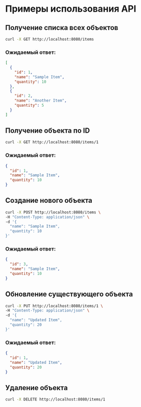 # Примеры использования API
## Получение списка всех объектов
```sh
curl -X GET http://localhost:8080/items
```
### Ожидаемый ответ:
```json
[
  {
    "id": 1,
    "name": "Sample Item",
    "quantity": 10
  },
  {
    "id": 2,
    "name": "Another Item",
    "quantity": 5
  }
]
```
## Получение объекта по ID
```sh
curl -X GET http://localhost:8080/items/1
```
### Ожидаемый ответ:
```json
{
  "id": 1,
  "name": "Sample Item",
  "quantity": 10
}
```
## Создание нового объекта
```sh
curl -X POST http://localhost:8080/items \
-H "Content-Type: application/json" \
-d '{
  "name": "Sample Item",
  "quantity": 10
}'
```
### Ожидаемый ответ:

```json
{
  "id": 3,
  "name": "Sample Item",
  "quantity": 10
}
```
## Обновление существующего объекта
```sh
curl -X PUT http://localhost:8080/items/1 \
-H "Content-Type: application/json" \
-d '{
  "name": "Updated Item",
  "quantity": 20
}'
```
### Ожидаемый ответ:
```json
{
  "id": 1,
  "name": "Updated Item",
  "quantity": 20
}
```
## Удаление объекта
```sh
curl -X DELETE http://localhost:8080/items/1
```
